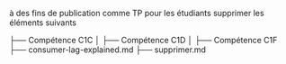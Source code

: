 à des fins de publication comme TP pour les étudiants supprimer les éléments suivants

├── Compétence C1C
│ 
├── Compétence C1D
│
├── Compétence C1F
├── consumer-lag-explained.md
├── supprimer.md
